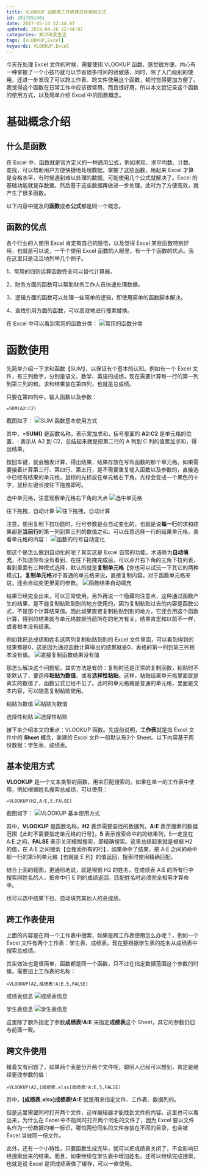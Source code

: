 ```yaml
---
title: VLOOKUP 函数跨工作表跨文件使用方式
id: 2017051401
date: 2017-05-14 22:44:07
updated: 2019-04-26 22:44:07
categories: 知识改变生活
tags: [VLOOKUP,Excel]
keywords: VLOOKUP,Excel
---
```



今天在处理 Excel 文件的时候，需要使用 VLOOKUP 函数，感觉很方便。内心有一种掌握了一个小技巧就可以节省很多时间的骄傲感，同时，除了入门级别的使用，还进一步发现了可以跨工作表、跨文件使用这个函数，顿时觉得更加方便了。我觉得这个函数在日常工作中应该很常用，而且很好用，所以本文就记录这个函数的使用方式，以及简单介绍 Excel 中的函数概念。


<!-- more -->


# 基础概念介绍


## 什么是函数

在 Excel 中，函数就是官方定义的一种通用公式，例如求和、求平均数、计数、查找，可以帮助用户方便快捷地处理数据。掌握了这些函数，用起来 Excel 才算是合格水平，有时候遇到难以处理的数据，可能使用几个公式就解决了。Excel 的基础功能就是存数据，然后基于这些数据再做进一步处理，此时为了方便高效，就产生了很多函数。

以下内容中提及的**函数**或者**公式**都是同一个概念。

## 函数的优点

各个行业的人使用 Excel 肯定有自己的感悟，以及觉得 Excel 某些函数特别好用，也就是可以说，一千个使用 Excel 函数的人眼里，有一千个函数的优点。我在这里只是泛泛地列举几个例子。

1、常用的四则运算函数完全可以替代计算器。

2、财务方面的函数可以帮助财务工作人员快速处理数据。

3、逻辑方面的函数可以处理一些简单的逻辑，即使用简单的函数脚本解决。

4、查找引用方面的函数，可以高效地进行搜索替换。

在 Excel 中可以看到常用的函数分类：
![常用的函数分类](https://raw.githubusercontent.com/iplaypi/img-playpi/master/img/old/b7f2e3a3gy1g2h6xb9ba7j20nf04q0sw.jpg "常用的函数分类")


# 函数使用


先简单介绍一下求和函数【SUM】，以保证有个基本的认知。例如有一个 Excel 文件，有三列数字，分别是语文、数学、英语的成绩，现在需要计算每一行的第一列到第三列的和，求和结果放在第四列，也就是总成绩。

只要在第四列中，输入函数以及参数：

```
=SUM(A2:C2)
```

截图如下：
![SUM 函数基本使用方式](https://raw.githubusercontent.com/iplaypi/img-playpi/master/img/old/b7f2e3a3gy1g2h6y3b0lhj20d806ft8q.jpg "SUM 函数基本使用方式")

其中，**=SUM()** 是函数名称，表示累加求和，括号里面的 **A2:C2** 是单元格的位置，**:** 表示从 A2 到 C2，总结起来就是把第二行的 A 列到 C 列的值累加求和，得出结果。

按回车键，就会触发计算，得出结果，结果存放在写有函数的那个单元格。如果需要接着计算第三行、第四行、第五行，是不需要重复输入函数以及参数的，直接选中已经有结果的单元格，鼠标的光标放在单元格右下角，光标会变成一个黑色的十字，鼠标左键长按往下拖拽即可。

选中单元格，注意观察单元格右下角的大点
![选中单元格](https://raw.githubusercontent.com/iplaypi/img-playpi/master/img/old/b7f2e3a3gy1g2h6yembmpj20dd04vdft.jpg "选中单元格")

往下拖拽，自动计算
![往下拖拽，自动计算](https://raw.githubusercontent.com/iplaypi/img-playpi/master/img/old/b7f2e3a3gy1g2h6yiz1c5j20de05sweg.jpg "往下拖拽，自动计算")

注意，使用复制下拉功能时，行号参数是会自动变化的，也就是说**每一行**的求和结果都是**当前行**的第一列到第三列的数值之和。可以任意选择一行的结果单元格，查看单元格的内容：
![函数的行号自动变化](https://raw.githubusercontent.com/iplaypi/img-playpi/master/img/old/b7f2e3a3gy1g2h6ytxla3j20dj06naa3.jpg "函数的行号自动变化")

那这个是怎么做到自动化的呢？其实这是 Excel 自带的功能，术语称为**自动填充**，不知道你有没有看到，在往下拖拽完成后，可以点开右下角的三角下拉列表，看到里面有三种模式选择，默认的就是**复制单元格**【你也可以试玩一下其它的两种模式】。**复制单元格**对于普通的单元格来说，直接复制内容，对于函数单元格来说，还会自动变更里面的参数。
![函数结果自动填充](https://raw.githubusercontent.com/iplaypi/img-playpi/master/img/old/b7f2e3a3gy1g2h6z2gx85j20fi07d0sv.jpg "函数结果自动填充")

结果已经完全出来，可以正常使用。另外再说一个隐藏的注意点，这种通过函数产生的结果，是不能复制粘贴到别的地方使用的，因为复制粘贴过去的内容是函数公式，不是那个计算结果值。因此如果直接复制粘贴到别的地方，它还会用这个函数计算，得到的结果就与单元格数据当前所在的地方有关，结果肯定和以前不一样，或者根本没有结果。

例如我把总成绩和姓名这两列复制粘贴到别的 Excel 文件里面，可以看到得到的结果都是0，这是因为通过函数计算得出的结果就是0，表格的第一列到第三列根本没有值。
![直接复制函数结果没有值](https://raw.githubusercontent.com/iplaypi/img-playpi/master/img/old/b7f2e3a3gy1g2h6zexgfmj20dk06taa2.jpg "直接复制函数结果没有值")

那怎么解决这个问题呢，其实方法是有的：复制时还是正常的复制函数，粘贴时不能默认了，要选择**粘贴为数值**，或者**选择性粘贴**。这样，粘贴结果单元格里面就是真实的数值了，函数公式已经不见了。此时的单元格就是普通的单元格，里面是文本内容，可以随意复制粘贴使用。

粘贴为数值
![粘贴为数值](https://raw.githubusercontent.com/iplaypi/img-playpi/master/img/old/b7f2e3a3gy1g2h6zp2tlhj20l90fx752.jpg "粘贴为数值")

选择性粘贴
![选择性粘贴](https://raw.githubusercontent.com/iplaypi/img-playpi/master/img/old/b7f2e3a3gy1g2h6zsqu80j20op0dn756.jpg "选择性粘贴")

接下来介绍本文的重点：VLOOKUP 函数。先提前说明，**工作表**就是指 Excel 文件中的 **Sheet** 概念，新建的 Excel 文件一般默认有3个 Sheet。以下内容基于两份数据：学生表、成绩表。

## 基本使用方式

**VLOOKUP** 是一个文本类型的函数，用来匹配搜索的。如果在单一的工作表中使用，例如根据姓名搜索总成绩，可以使用：

```
=VLOOKUP(H2,A:E,5,FALSE)
```

截图如下：
![VLOOKUP 基本使用方式](https://raw.githubusercontent.com/iplaypi/img-playpi/master/img/old/b7f2e3a3gy1g2h707j1i4j20rg08zmxi.jpg "VLOOKUP 基本使用方式")

其中，**VLOOKUP** 是函数名称，**H2** 表示需要查找的数据列，**A:E** 表示搜索的数据范围【此时不需要指定单元格的行号】，**5** 表示搜索命中的的结果列，5一定是在 A:E 之间，**FALSE** 表示关闭模糊搜索，即精确搜索。这里总结起来就是根据 H2 的值，在 A:E 之间搜索【会搜索所有的行】，如果命中了结果，把 A:E 之间的命中那一行的第5列单元格【也就是 E 列】的值返回，搜索时使用精确匹配。

结合上面的截图，更通俗地说，就是根据 H2 的姓名，在成绩表 A:E 的所有行中搜索同姓名的人，把命中行 E 列的成绩返回，匹配姓名时必须完全相等才算命中。

也可以选中结果下拉，自动填充其他人的总成绩。

## 跨工作表使用

上面的内容是在同一个工作表中搜索，如果是跨工作表使用怎么办呢？，例如一个 Excel 文件有两个工作表：学生表、成绩表，现在要根据学生表的姓名从成绩表中搜索总成绩。

其实做法也是很简单，函数都是同一个函数，只不过在指定数据范围这个参数的时候，需要加上工作表的名称：

```
=VLOOKUP(A2,成绩表!A:E,5,FALSE)
```

成绩表信息
![成绩表信息](https://raw.githubusercontent.com/iplaypi/img-playpi/master/img/old/b7f2e3a3gy1g2h70cwm2tj20dm0n3t98.jpg "成绩表信息")

学生表信息
![学生表信息](https://raw.githubusercontent.com/iplaypi/img-playpi/master/img/old/b7f2e3a3gy1g2h70g4a24j20hn0oodgj.jpg "学生表信息")

这里除了额外指定了参数**成绩表!A:E** 来指定**成绩表**这个 Sheet，其它的参数仍旧与前面一致。

## 跨文件使用

接着又有问题了，如果两个表是分开两个文件呢，聪明人已经可以想到，肯定是继续更改参数的值：

```
=VLOOKUP(A2,[成绩表.xlsx]成绩表!A:E,5,FALSE)
```

其中，**[成绩表.xlsx]成绩表!A:E** 就是用来指定文件、工作表、数据列的。

但是这里需要同时打开两个文件，这样编辑器才能找到文件的内容。这里也可以看出来，为什么在 Excel 中不能同时打开两个同名的文件了，因为 Excel 要以文件名作为一份数据的唯一标识，哪怕两份同名的文件存放在不同的目录，也会被 Excel 当做同一份文件。

此外，还有一个小特性，只要函数生成完毕，就可以把成绩表关闭了，不会影响已经搜索出来的结果。而且，如果继续在学生表中增加姓名，还可以继续完成搜索，也就是说 Excel 是把成绩表做了缓存，可以一直使用。


